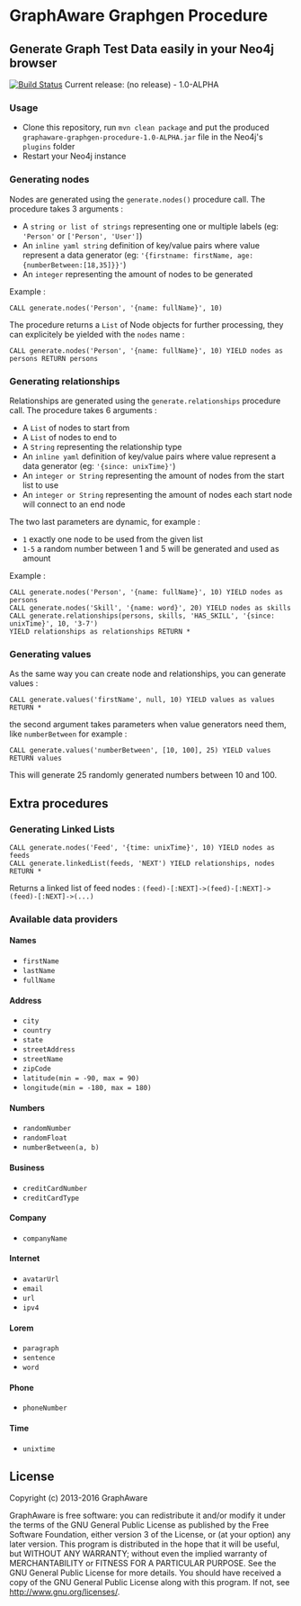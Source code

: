 # GraphAware Graphgen Procedure

## Generate Graph Test Data easily in your Neo4j browser

[![Build Status](https://travis-ci.org/graphaware/neo4j-graphgen-procedure.svg?branch=master)](https://travis-ci.org/graphaware/neo4j-graphgen-procedure) Current release: (no release) - 1.0-ALPHA

### Usage

* Clone this repository, run `mvn clean package` and put the produced `graphaware-graphgen-procedure-1.0-ALPHA.jar` file in the Neo4j's `plugins` folder
* Restart your Neo4j instance

### Generating nodes

Nodes are generated using the `generate.nodes()` procedure call. The procedure takes 3 arguments :

* A `string or list of strings` representing one or multiple labels (eg: `'Person'` or `['Person', 'User']`)
* An `inline yaml string` definition of key/value pairs where value represent a data generator (eg: `'{firstname: firstName, age:{numberBetween:[18,35]}}'`)
* An `integer` representing the amount of nodes to be generated

Example :

```cypher
CALL generate.nodes('Person', '{name: fullName}', 10)
```

The procedure returns a `List` of Node objects for further processing, they can explicitely be yielded with the `nodes` name :

```cypher
CALL generate.nodes('Person', '{name: fullName}', 10) YIELD nodes as persons RETURN persons
```


### Generating relationships

Relationships are generated using the `generate.relationships` procedure call. The procedure takes 6 arguments :

* A `List` of nodes to start from
* A `List` of nodes to end to
* A `String` representing the relationship type
* An `inline yaml` definition of key/value pairs where value represent a data generator (eg: `'{since: unixTime}'`)
* An `integer or String` representing the amount of nodes from the start list to use
* An `integer or String` representing the amount of nodes each start node will connect to an end node

The two last parameters are dynamic, for example :

* `1` exactly one node to be used from the given list
* `1-5` a random number between 1 and 5 will be generated and used as amount

Example :

```cypher
CALL generate.nodes('Person', '{name: fullName}', 10) YIELD nodes as persons
CALL generate.nodes('Skill', '{name: word}', 20) YIELD nodes as skills
CALL generate.relationships(persons, skills, 'HAS_SKILL', '{since: unixTime}', 10, '3-7')
YIELD relationships as relationships RETURN *
```

### Generating values

As the same way you can create node and relationships, you can generate values :

```cypher
CALL generate.values('firstName', null, 10) YIELD values as values RETURN *
```

the second argument takes parameters when value generators need them, like `numberBetween` for example :

```cypher
CALL generate.values('numberBetween', [10, 100], 25) YIELD values RETURN values
```

This will generate 25 randomly generated numbers between 10 and 100.

## Extra procedures

### Generating Linked Lists

```cypher
CALL generate.nodes('Feed', '{time: unixTime}', 10) YIELD nodes as feeds
CALL generate.linkedList(feeds, 'NEXT') YIELD relationships, nodes
RETURN *
```

Returns a linked list of feed nodes : `(feed)-[:NEXT]->(feed)-[:NEXT]->(feed)-[:NEXT]->(...)`


### Available data providers

#### Names

* `firstName`
* `lastName`
* `fullName`

#### Address

* `city`
* `country`
* `state`
* `streetAddress`
* `streetName`
* `zipCode`
* `latitude(min = -90, max = 90)`
* `longitude(min = -180, max = 180)`

#### Numbers

* `randomNumber`
* `randomFloat`
* `numberBetween(a, b)`

#### Business

* `creditCardNumber`
* `creditCardType`

#### Company

* `companyName`

#### Internet

* `avatarUrl`
* `email`
* `url`
* `ipv4`

#### Lorem

* `paragraph`
* `sentence`
* `word`

#### Phone

* `phoneNumber`

#### Time

* `unixtime`

License
-------

Copyright (c) 2013-2016 GraphAware

GraphAware is free software: you can redistribute it and/or modify it under the terms of the GNU General Public License
as published by the Free Software Foundation, either version 3 of the License, or (at your option) any later version.
This program is distributed in the hope that it will be useful, but WITHOUT ANY WARRANTY; without even the implied
warranty of MERCHANTABILITY or FITNESS FOR A PARTICULAR PURPOSE. See the GNU General Public License for more details.
You should have received a copy of the GNU General Public License along with this program.
If not, see <http://www.gnu.org/licenses/>.